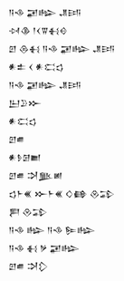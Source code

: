 <div class='block'>
<div class='line'>𒀀𒈾 𒂼𒈗 𒂗𒅀</div>
<div class='line'>𒀴𒆠 𒁹𒌋𒐊𒈬𒄰</div>
<div class='line'>𒇻 𒁲𒈬 𒀀𒈾 𒂼𒈗 𒂗𒅀</div>
<div class='line'>𒀭𒉺 𒌋 𒀭𒀫𒌓</div>
<div class='line'>𒀀𒈾 𒂼𒈗 𒂗𒅀</div>
<div class='line'>𒌨𒊒𒁍</div>
<div class='line'>𒀭𒀫𒌓</div>
<div class='line'>𒇻𒌑</div>
<div class='line'>𒀭𒊩𒌆𒆤</div>
<div class='line'>𒇻𒌑 𒋫𒆥𒅖</div>
<div class='line'>𒌓𒈨𒌍 𒁍𒈨𒌍 𒄭𒂵 𒊮𒁉</div>
<div class='line'>𒄾 𒊮𒁉</div>
<div class='line'>𒀀𒈾 𒈗 𒀀𒈾 𒌉𒈗</div>
<div class='line'>𒀀𒈾 𒈬 𒃻 𒂼𒈗</div>
<div class='line'>𒇻𒌑 𒋫𒁷</div>
</div>